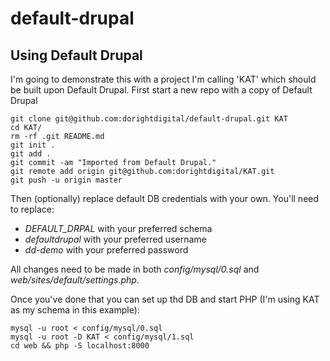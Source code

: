 default-drupal
==============

Using Default Drupal
---

I'm going to demonstrate this with a project I'm calling 'KAT' which should be built upon Default Drupal.  First start a new repo with a copy of Default Drupal

```
git clone git@github.com:dorightdigital/default-drupal.git KAT
cd KAT/
rm -rf .git README.md
git init .
git add .
git commit -am "Imported from Default Drupal."
git remote add origin git@github.com:dorightdigital/KAT.git
git push -u origin master
```

Then (optionally) replace default DB credentials with your own.  You'll need to replace:  
* *DEFAULT_DRPAL* with your preferred schema
* *defaultdrupal* with your preferred username
* *dd-demo* with your preferred password

All changes need to be made in both *config/mysql/0.sql* and *web/sites/default/settings.php*.

Once you've done that you can set up thd DB and start PHP (I'm using KAT as my schema in this example):

```
mysql -u root < config/mysql/0.sql
mysql -u root -D KAT < config/mysql/1.sql
cd web && php -S localhost:8000
```

